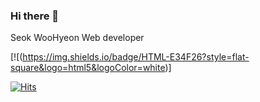 ### Hi there 👋

Seok WooHyeon
Web developer

[![(https://img.shields.io/badge/HTML-E34F26?style=flat-square&logo=html5&logoColor=white)]

[![Hits](https://hits.seeyoufarm.com/api/count/incr/badge.svg?url=https%3A%2F%2Fgithub.com%2Fseok97&count_bg=%235AD4C7&title_bg=%23555555&icon=&icon_color=%23E7E7E7&title=hits&edge_flat=false)](https://hits.seeyoufarm.com)

